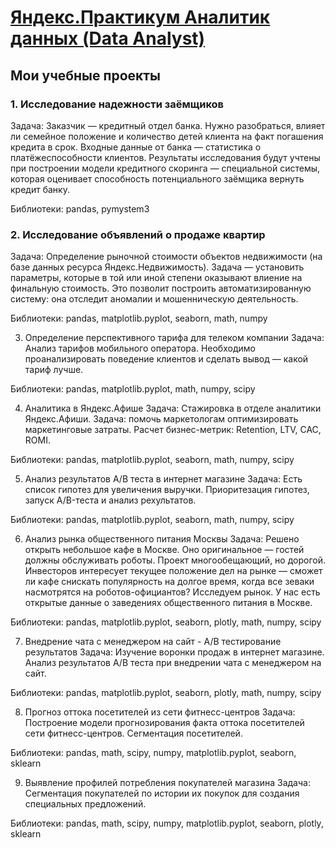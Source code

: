# [Яндекс.Практикум Аналитик данных (Data Analyst)](https://praktikum.yandex.ru/profile/data-analyst/)
## Мои учебные проекты
### 1. Исследование надежности заёмщиков
Задача: Заказчик — кредитный отдел банка. Нужно разобраться, влияет ли семейное положение и количество детей клиента на факт погашения кредита в срок. Входные данные от банка — статистика о платёжеспособности клиентов. Результаты исследования будут учтены при построении модели кредитного скоринга — специальной системы, которая оценивает способность потенциального заёмщика вернуть кредит банку.

Библиотеки: pandas, pymystem3

### 2. Исследование объявлений о продаже квартир
Задача: Определение рыночной стоимости объектов недвижимости (на базе данных ресурса Яндекс.Недвижимость). Задача — установить параметры, которые в той или иной степени оказывают влиение на финальную стоимость. Это позволит построить автоматизированную систему: она отследит аномалии и мошенническую деятельность.

Библиотеки: pandas, matplotlib.pyplot, seaborn, math, numpy

3. Определение перспективного тарифа для телеком компании
Задача: Анализ тарифов мобильного оператора. Необходимо проанализировать поведение клиентов и сделать вывод — какой тариф лучше.

Библиотеки: pandas, matplotlib.pyplot, math, numpy, scipy

4. Аналитика в Яндекс.Афише
Задача: Стажировка в отделе аналитики Яндекс.Афиши. Задача: помочь маркетологам оптимизировать маркетинговые затраты. Расчет бизнес-метрик: Retention, LTV, CAC, ROMI.

Библиотеки: pandas, matplotlib.pyplot, seaborn, math, numpy, scipy

5. Анализ результатов A/B теста в интернет магазине
Задача: Есть список гипотез для увеличения выручки. Приоритезация гипотез, запуск A/B-теста и анализ рехультатов.

Библиотеки: pandas, matplotlib.pyplot, seaborn, math, numpy, scipy

6. Анализ рынка общественного питания Москвы
Задача: Решено открыть небольшое кафе в Москве. Оно оригинальное — гостей должны обслуживать роботы. Проект многообещающий, но дорогой. Инвесторов интересует текущее положение дел на рынке — сможет ли кафе снискать популярность на долгое время, когда все зеваки насмотрятся на роботов-официантов? Исследуем рынок. У нас есть открытые данные о заведениях общественного питания в Москве.

Библиотеки: pandas, matplotlib.pyplot, seaborn, plotly, math, numpy, scipy

7. Внедрение чата с менеджером на сайт - A/B тестирование результатов
Задача: Изучение воронки продаж в интернет магазине. Анализ результатов A/B теста при внедрении чата с менеджером на сайт.

Библиотеки: pandas, matplotlib.pyplot, seaborn, plotly, math, numpy, scipy

8. Прогноз оттока посетителей из сети фитнесс-центров
Задача: Построение модели прогнозирования факта оттока посетителей сети фитнесс-центров. Сегментация посетителей.

Библиотеки: pandas, math, scipy, numpy, matplotlib.pyplot, seaborn, sklearn

9. Выявление профилей потребления покупателей магазина
Задача: Сегментация покупателей по истории их покупок для создания специальных предложений.

Библиотеки: pandas, math, scipy, numpy, matplotlib.pyplot, seaborn, plotly, sklearn
